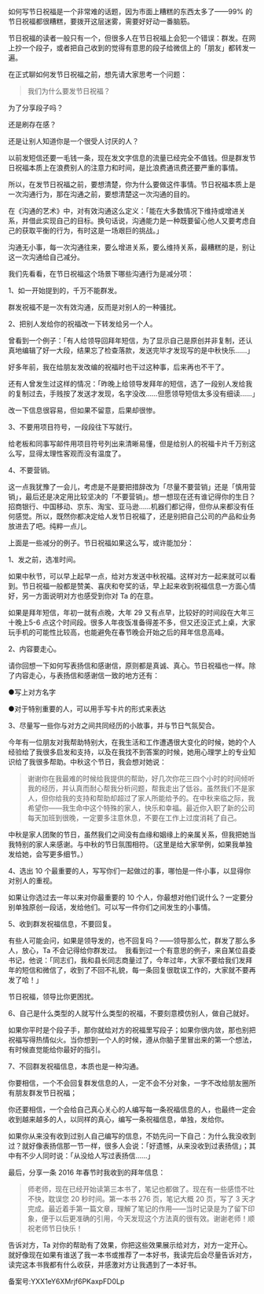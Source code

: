 如何写节日祝福是一个非常难的话题，因为市面上糟糕的东西太多了——99\% 的节日祝福都很糟糕，要拨开这层迷雾，需要好好动一番脑筋。

节日祝福的读者一般只有一个，但很多人在节日祝福上会犯一个错误：群发。在网上抄一个段子，或者把自己收到的觉得有意思的段子给微信上的「朋友」都转发一遍。

在正式聊如何发节日祝福之前，想先请大家思考一个问题：

> 我们为什么要发节日祝福？

为了分享段子吗？

还是刷存在感？

还是让别人知道你是一个很受人讨厌的人？

以前发短信还要一毛钱一条，现在发文字信息的流量已经完全不值钱。但是群发节日祝福本质上在浪费别人的注意力和时间，是比浪费通讯费还要严重的事情。

所以，在发节日祝福之前，要想清楚，你为什么要做这件事情。节日祝福本质上是一次沟通行为，那在沟通之前，要想清楚这一次沟通的目的。

在《沟通的艺术》中，对有效沟通这么定义：「能在大多数情况下维持或增进关系，并借此实现自己的目标。换句话说，沟通能力是一种既要留心他人又要考虑自己的获取平衡的行为，有时这是一场艰巨的挑战。」

沟通无小事，每一次沟通往来，要么增进关系，要么维持关系，最糟糕的是，别让这一次沟通给自己减分。

我们先看看，在节日祝福这个场景下哪些沟通行为是减分项：

1、如一开始提到的，千万不能群发。

群发祝福不是一次有效沟通，反而是对别人的一种骚扰。

2、把别人发给你的祝福改一下转发给另一个人。

曾看到一个例子：「有人给领导回拜年短信，为了显示自己是原创并非复制，还认真地编辑了好一大段，结果忘了检查落款，发送完毕才发现写的是中秋快乐……」

好多年前，我在给朋友发改编的祝福时也干过这种事，后来再也不干了。

还有人曾发生过这样的情况：「昨晚上给领导发拜年的短信，选了一段别人发给我的复制过去，手贱按了发送才发现，名字没改……但愿领导短信太多没有细读……」

改一下信息很容易，但如果不留意，后果却很惨。

3、不要用项目符号，一段段往下写就行。

给老板和同事写邮件用项目符号列出来清晰易懂，但是给别人的祝福卡片千万别这么写，显得太理性客观而没有温度了。

4、不要营销。

这一点我犹豫了一会儿，考虑是不是要把措辞改为「尽量不要营销」还是「慎用营销」，最后还是决定用比较坚决的「不要营销」。想一想现在还有谁记得你的生日？招商银行、中国移动、京东、淘宝、亚马逊……机器们都记得，但你从来都没有任何感觉。所以，既然你都决定给人发节日祝福了，还是别把自己公司的产品和业务放进去了吧。纯粹一点儿。

上面是一些减分的例子。节日祝福如果这么写，或许能加分：

1、发之前，选准时间。

如果中秋节，可以早上起早一点，给对方发送中秋祝福。这样对方一起来就可以看到。节日祝福一般都是赞美、喜庆和夸奖的话，早上起来收到祝福信息一方面心情好，另一方面说明对方也感受到你对 Ta 的在意。

如果是拜年短信，年初一就有点晚，大年 29 又有点早，比较好的时间段在大年三十晚上5-6 点这个时间段。很多人年夜饭准备得差不多，但又还没正式上桌，大家玩手机的可能性比较高，也能避免在春节晚会开始之后的拜年信息高峰。

2、内容要走心。

请你回想一下如何写表扬信和感谢信，原则都是真诚、真心。节日祝福也一样。除了内容走心，与表扬信和感谢信一致的地方还有：

●写上对方名字

●对于特别重要的人，可以用手写卡片的形式来表达

3、尽量写一些你与对方之间共同经历的小故事，并与节日气氛契合。

今年有一位朋友对我帮助特别大，在我生活和工作遭遇很大变化的时候，她的个人经验给了我很多启发和支持，以及在我找不到答案的时候，她用心理学上的专业知识给了我很多帮助。中秋这个节日，我会想对她说：

> 谢谢你在我最难的时候给我提供的帮助，好几次你花三四个小时的时间倾听我的经历，并认真而耐心帮我分析问题，帮我走出了低谷。虽然我们不是家人，但你给我的支持和帮助却超过了家人所能给予的。在中秋来临之际，我希望你——我生命中这个特殊的家人，快乐和幸福。最近你入职了新的公司每天加班到很晚，一定要多注意休息，不要在工作上过度消耗了自己。

中秋是家人团聚的节日，虽然我们之间没有血缘和姻缘上的亲属关系，但我把她当我特别的家人来感谢。与中秋的节日氛围相符。（这里是给大家举例，如果我单独发给她，会写更多细节。）

4、选出 10 个最重要的人，写写你们一起做过的事，哪怕是一件小事，以显得你对别人的重视。

如果让你选过去一年以来对你最重要的 10 个人，你最想对他们说什么？一定要分别单独原创一段话，发给他们。可以写一件你们之间发生的小事情。

5、收到群发祝福信息，不要回复。

有些人可能会问，如果是领导发的，也不回复吗？——领导那么忙，群发了那么多人，放心，Ta 不会记得给你群发过。  我看到过一个有意思的例子，来自某位县委书记，他说：「同志们，我和县长同志商量过了，今年过年，大家不要给我们发拜年的短信和微信了，收到了不回不礼貌，每一条回复很耽误工作的，大家就不要再发了哈！」

节日祝福，领导比你更困扰。

6、自己是什么类型的人就写什么类型的祝福，不要刻意模仿别人，做自己就好。

如果你平时是个段子手，那你就给对方的祝福里写段子；如果你很内敛，那也别把祝福写得热情似火。当你想到一个人的时候，遵从你脑子里冒出来的第一个想法，有时候直觉能给你最好的指引。

7、不回群发祝福信息，本质也是一种沟通。

你要相信，一个不会回复群发信息的人，一定不会不分对象，一字不改给朋友圈所有朋友群发节日祝福；

你还要相信，一个会给自己真心关心的人编写每一条祝福信息的人，也最终一定会收到越来越多的人，以同样的真心，编写一条祝福信息，单独，发给你。

如果你从来没有收到过别人自己编写的信息，不妨先问一下自己：为什么我没收到过？就好像表扬信那一节一样，很多人会说：「好遗憾，从来没收到过表扬信」；其中有不少人同时说：「从没给人写过表扬信……」

最后，分享一条 2016 年春节时我收到的拜年信息：

> 师老师，现在已经开始读第三本书了，笔记也都做了。现在有一些感悟不吐不快，耽误您 20 秒时间。第一本书 276 页，笔记大概 20 页，写了 3 天才完成。最近着手第一篇文章，理解了笔记的作用——当时记录是为了留下印象，便于以后更准确的引用，今天发现这个方法真的很有效。谢谢老师！顺祝老师节日快乐！

告诉对方，Ta 对你的帮助有了效果，你把这些效果展示给对方，对方一定开心。就好像现在如果有谁送了我一本书或推荐了一本好书，我读完后会尽量告诉对方，读完这本书我都有什么收获，并感激对方让我遇到了一本好书。

备案号:YXX1eY6XMrjf6PKaxpFD0Lp